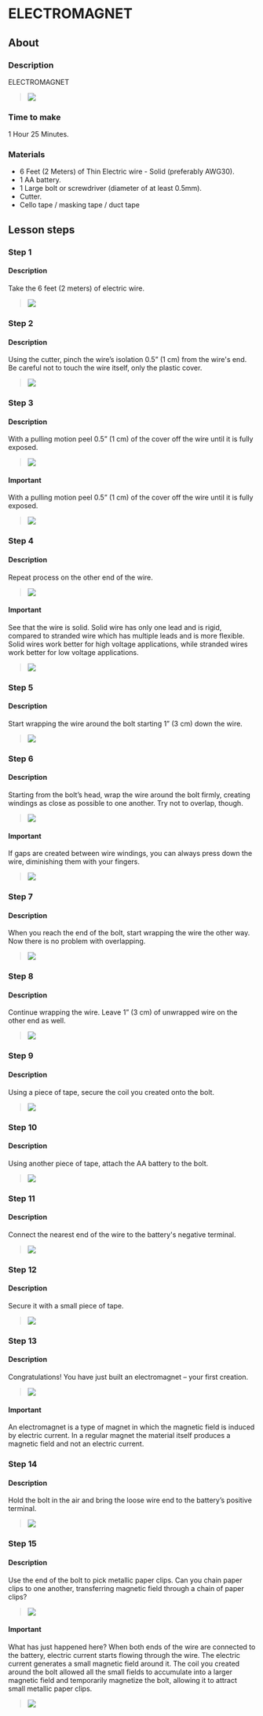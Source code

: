 # ELECTROMAGNET

## About

### Description

ELECTROMAGNET

> ![]([BASE]/courses/1-Inventions/lesson1-Electromagnet/assets/image.jpg)

### Time to make

1 Hour 25 Minutes.

### Materials

- 6 Feet (2 Meters) of Thin Electric wire - Solid (preferably AWG30).
- 1 AA battery.
- 1 Large bolt or screwdriver (diameter of at least 0.5mm).
- Cutter.
- Cello tape / masking tape / duct tape

## Lesson steps

### Step 1

#### Description

Take the 6 feet (2 meters) of electric wire.

> ![]([BASE]/courses/1-Inventions/lesson1-Electromagnet/assets/step1.jpg)

### Step 2

#### Description

Using the cutter, pinch the wire’s isolation 0.5” (1 cm) from the wire's end. Be careful not to touch the wire itself, only the plastic cover.

> ![]([BASE]/courses/1-Inventions/lesson1-Electromagnet/assets/step2.jpg)

### Step 3

#### Description

With a pulling motion peel 0.5” (1 cm) of the cover off the wire until it is fully exposed.

> ![]([BASE]/courses/1-Inventions/lesson1-Electromagnet/assets/step3.jpg)

#### Important

With a pulling motion peel 0.5” (1 cm) of the cover off the wire until it is fully exposed.

> ![]([BASE]/courses/1-Inventions/lesson1-Electromagnet/assets/extra/step3/extra.jpg)

### Step 4

#### Description

Repeat process on the other end of the wire.

> ![]([BASE]/courses/1-Inventions/lesson1-Electromagnet/assets/step4.jpg)

#### Important

See that the wire is solid. Solid wire has only one lead and is rigid, compared to stranded wire which has multiple leads and is more flexible. Solid wires work better for high voltage applications, while stranded wires work better for low voltage applications.

> ![]([BASE]/courses/1-Inventions/lesson1-Electromagnet/assets/extra/step4/extra.jpg)

### Step 5

#### Description

Start wrapping the wire around the bolt starting 1” (3 cm) down the wire.

> ![]([BASE]/courses/1-Inventions/lesson1-Electromagnet/assets/step5.jpg)

### Step 6

#### Description

Starting from the bolt’s head, wrap the wire around the bolt firmly, creating windings as close as possible to one another. Try not to overlap, though.

> ![]([BASE]/courses/1-Inventions/lesson1-Electromagnet/assets/step6.jpg)

#### Important

If gaps are created between wire windings, you can always press down the wire, diminishing them with your fingers.

> ![]([BASE]/courses/1-Inventions/lesson1-Electromagnet/assets/extra/step6/extra.jpg)

### Step 7

#### Description

When you reach the end of the bolt, start wrapping the wire the other way. Now there is no problem with overlapping.

> ![]([BASE]/courses/1-Inventions/lesson1-Electromagnet/assets/step7.jpg)

### Step 8

#### Description

Continue wrapping the wire. Leave 1” (3 cm) of unwrapped wire on the other end as well.

> ![]([BASE]/courses/1-Inventions/lesson1-Electromagnet/assets/step8.jpg)

### Step 9

#### Description

Using a piece of tape, secure the coil you created onto the bolt.

> ![]([BASE]/courses/1-Inventions/lesson1-Electromagnet/assets/step9.jpg)

### Step 10

#### Description

Using another piece of tape, attach the AA battery to the bolt.

> ![]([BASE]/courses/1-Inventions/lesson1-Electromagnet/assets/step10.jpg)

### Step 11

#### Description

Connect the nearest end of the wire to the battery's negative terminal.

> ![]([BASE]/courses/1-Inventions/lesson1-Electromagnet/assets/step11.jpg)

### Step 12

#### Description

Secure it with a small piece of tape.

> ![]([BASE]/courses/1-Inventions/lesson1-Electromagnet/assets/step12.jpg)

### Step 13

#### Description

Congratulations! You have just built an electromagnet – your first creation.

> ![]([BASE]/courses/1-Inventions/lesson1-Electromagnet/assets/step13.jpg)

#### Important

An electromagnet is a type of magnet in which the magnetic field is induced by electric current. In a regular magnet the material itself produces a magnetic field and not an electric current.

### Step 14

#### Description

Hold the bolt in the air and bring the loose wire end to the battery’s positive terminal.

> ![]([BASE]/courses/1-Inventions/lesson1-Electromagnet/assets/step14.jpg)

### Step 15

#### Description

Use the end of the bolt to pick metallic paper clips. Can you chain paper clips to one another, transferring magnetic field through a chain of paper clips?

> ![]([BASE]/courses/1-Inventions/lesson1-Electromagnet/assets/step15.jpg)

#### Important

What has just happened here? When both ends of the wire are connected to the battery, electric current starts flowing through the wire. The electric current generates a small magnetic field around it. The coil you created around the bolt allowed all the small fields to accumulate into a larger magnetic field and temporarily magnetize the bolt, allowing it to attract small metallic paper clips.

> ![]([BASE]/courses/1-Inventions/lesson1-Electromagnet/assets/extra/step15/extra.jpg)
